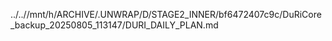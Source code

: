 ../..//mnt/h/ARCHIVE/.UNWRAP/D/STAGE2_INNER/bf6472407c9c/DuRiCore_backup_20250805_113147/DURI_DAILY_PLAN.md